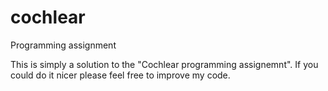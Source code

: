# cochlear
Programming assignment

This is simply a solution to the "Cochlear programming assignemnt". If you could do it nicer please feel free to improve my code.
